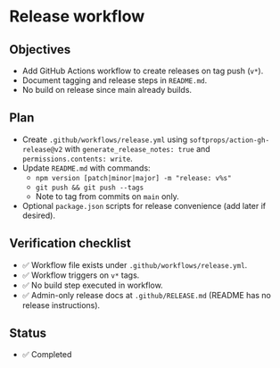 # Release workflow

## Objectives
- Add GitHub Actions workflow to create releases on tag push (`v*`).
- Document tagging and release steps in `README.md`.
- No build on release since main already builds.

## Plan
- Create `.github/workflows/release.yml` using `softprops/action-gh-release@v2` with `generate_release_notes: true` and `permissions.contents: write`.
- Update `README.md` with commands:
  - `npm version [patch|minor|major] -m "release: v%s"`
  - `git push && git push --tags`
  - Note to tag from commits on `main` only.
- Optional `package.json` scripts for release convenience (add later if desired).

## Verification checklist
- ✅ Workflow file exists under `.github/workflows/release.yml`.
- ✅ Workflow triggers on `v*` tags.
- ✅ No build step executed in workflow.
- ✅ Admin-only release docs at `.github/RELEASE.md` (README has no release instructions).

## Status
- ✅ Completed


